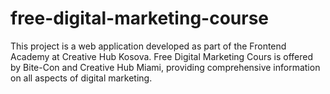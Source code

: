 # free-digital-marketing-course
 This project is a web application developed as part of the Frontend Academy at Creative Hub Kosova. Free Digital Marketing Cours is offered by Bite-Con and Creative Hub Miami, providing comprehensive information on all aspects of digital marketing. 
